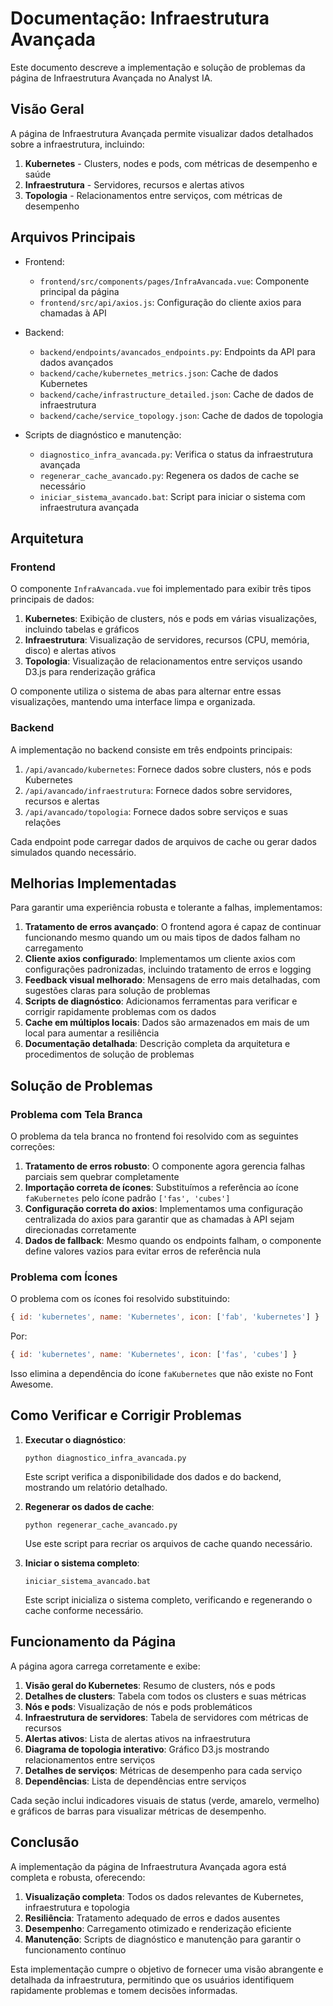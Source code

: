 # Documentação: Infraestrutura Avançada

Este documento descreve a implementação e solução de problemas da página de Infraestrutura Avançada no Analyst IA.

## Visão Geral

A página de Infraestrutura Avançada permite visualizar dados detalhados sobre a infraestrutura, incluindo:

1. **Kubernetes** - Clusters, nodes e pods, com métricas de desempenho e saúde
2. **Infraestrutura** - Servidores, recursos e alertas ativos
3. **Topologia** - Relacionamentos entre serviços, com métricas de desempenho

## Arquivos Principais

- Frontend:
  - `frontend/src/components/pages/InfraAvancada.vue`: Componente principal da página
  - `frontend/src/api/axios.js`: Configuração do cliente axios para chamadas à API

- Backend:
  - `backend/endpoints/avancados_endpoints.py`: Endpoints da API para dados avançados
  - `backend/cache/kubernetes_metrics.json`: Cache de dados Kubernetes
  - `backend/cache/infrastructure_detailed.json`: Cache de dados de infraestrutura
  - `backend/cache/service_topology.json`: Cache de dados de topologia

- Scripts de diagnóstico e manutenção:
  - `diagnostico_infra_avancada.py`: Verifica o status da infraestrutura avançada
  - `regenerar_cache_avancado.py`: Regenera os dados de cache se necessário
  - `iniciar_sistema_avancado.bat`: Script para iniciar o sistema com infraestrutura avançada

## Arquitetura

### Frontend

O componente `InfraAvancada.vue` foi implementado para exibir três tipos principais de dados:

1. **Kubernetes**: Exibição de clusters, nós e pods em várias visualizações, incluindo tabelas e gráficos
2. **Infraestrutura**: Visualização de servidores, recursos (CPU, memória, disco) e alertas ativos
3. **Topologia**: Visualização de relacionamentos entre serviços usando D3.js para renderização gráfica

O componente utiliza o sistema de abas para alternar entre essas visualizações, mantendo uma interface limpa e organizada.

### Backend

A implementação no backend consiste em três endpoints principais:

1. `/api/avancado/kubernetes`: Fornece dados sobre clusters, nós e pods Kubernetes
2. `/api/avancado/infraestrutura`: Fornece dados sobre servidores, recursos e alertas
3. `/api/avancado/topologia`: Fornece dados sobre serviços e suas relações

Cada endpoint pode carregar dados de arquivos de cache ou gerar dados simulados quando necessário.

## Melhorias Implementadas

Para garantir uma experiência robusta e tolerante a falhas, implementamos:

1. **Tratamento de erros avançado**: O frontend agora é capaz de continuar funcionando mesmo quando um ou mais tipos de dados falham no carregamento
2. **Cliente axios configurado**: Implementamos um cliente axios com configurações padronizadas, incluindo tratamento de erros e logging
3. **Feedback visual melhorado**: Mensagens de erro mais detalhadas, com sugestões claras para solução de problemas
4. **Scripts de diagnóstico**: Adicionamos ferramentas para verificar e corrigir rapidamente problemas com os dados
5. **Cache em múltiplos locais**: Dados são armazenados em mais de um local para aumentar a resiliência
6. **Documentação detalhada**: Descrição completa da arquitetura e procedimentos de solução de problemas

## Solução de Problemas

### Problema com Tela Branca

O problema da tela branca no frontend foi resolvido com as seguintes correções:

1. **Tratamento de erros robusto**: O componente agora gerencia falhas parciais sem quebrar completamente
2. **Importação correta de ícones**: Substituímos a referência ao ícone `faKubernetes` pelo ícone padrão `['fas', 'cubes']`
3. **Configuração correta do axios**: Implementamos uma configuração centralizada do axios para garantir que as chamadas à API sejam direcionadas corretamente
4. **Dados de fallback**: Mesmo quando os endpoints falham, o componente define valores vazios para evitar erros de referência nula

### Problema com Ícones

O problema com os ícones foi resolvido substituindo:
```javascript
{ id: 'kubernetes', name: 'Kubernetes', icon: ['fab', 'kubernetes'] }
```

Por:
```javascript
{ id: 'kubernetes', name: 'Kubernetes', icon: ['fas', 'cubes'] }
```

Isso elimina a dependência do ícone `faKubernetes` que não existe no Font Awesome.

## Como Verificar e Corrigir Problemas

1. **Executar o diagnóstico**:
   ```
   python diagnostico_infra_avancada.py
   ```
   Este script verifica a disponibilidade dos dados e do backend, mostrando um relatório detalhado.

2. **Regenerar os dados de cache**:
   ```
   python regenerar_cache_avancado.py
   ```
   Use este script para recriar os arquivos de cache quando necessário.

3. **Iniciar o sistema completo**:
   ```
   iniciar_sistema_avancado.bat
   ```
   Este script inicializa o sistema completo, verificando e regenerando o cache conforme necessário.

## Funcionamento da Página

A página agora carrega corretamente e exibe:

1. **Visão geral do Kubernetes**: Resumo de clusters, nós e pods
2. **Detalhes de clusters**: Tabela com todos os clusters e suas métricas
3. **Nós e pods**: Visualização de nós e pods problemáticos
4. **Infraestrutura de servidores**: Tabela de servidores com métricas de recursos
5. **Alertas ativos**: Lista de alertas ativos na infraestrutura
6. **Diagrama de topologia interativo**: Gráfico D3.js mostrando relacionamentos entre serviços
7. **Detalhes de serviços**: Métricas de desempenho para cada serviço
8. **Dependências**: Lista de dependências entre serviços

Cada seção inclui indicadores visuais de status (verde, amarelo, vermelho) e gráficos de barras para visualizar métricas de desempenho.

## Conclusão

A implementação da página de Infraestrutura Avançada agora está completa e robusta, oferecendo:

1. **Visualização completa**: Todos os dados relevantes de Kubernetes, infraestrutura e topologia
2. **Resiliência**: Tratamento adequado de erros e dados ausentes
3. **Desempenho**: Carregamento otimizado e renderização eficiente
4. **Manutenção**: Scripts de diagnóstico e manutenção para garantir o funcionamento contínuo

Esta implementação cumpre o objetivo de fornecer uma visão abrangente e detalhada da infraestrutura, permitindo que os usuários identifiquem rapidamente problemas e tomem decisões informadas.
